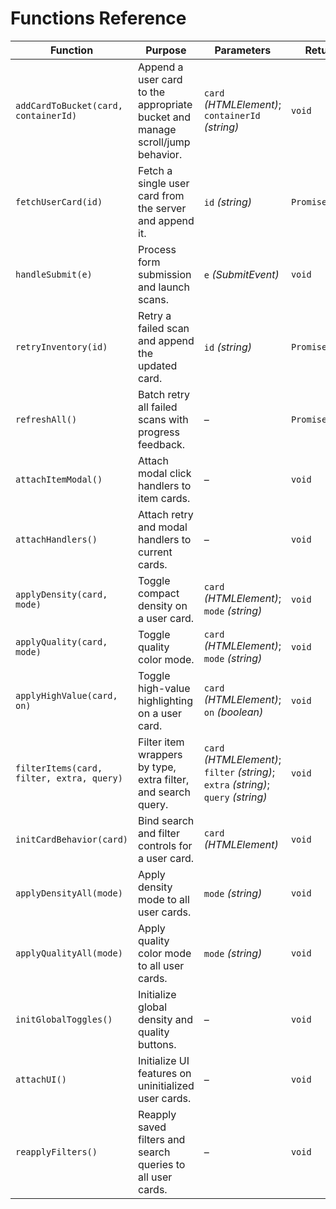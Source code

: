 # Functions Reference

| Function                                  | Purpose                                                                       | Parameters                                                                          | Returns         | Used In                               |
| ----------------------------------------- | ----------------------------------------------------------------------------- | ----------------------------------------------------------------------------------- | --------------- | ------------------------------------- |
| `addCardToBucket(card, containerId)`      | Append a user card to the appropriate bucket and manage scroll/jump behavior. | `card` _(HTMLElement)_; `containerId` _(string)_                                    | `void`          | `static/submit.js`, `static/retry.js` |
| `fetchUserCard(id)`                       | Fetch a single user card from the server and append it.                       | `id` _(string)_                                                                     | `Promise<void>` | `static/submit.js`                    |
| `handleSubmit(e)`                         | Process form submission and launch scans.                                     | `e` _(SubmitEvent)_                                                                 | `void`          | `static/submit.js`                    |
| `retryInventory(id)`                      | Retry a failed scan and append the updated card.                              | `id` _(string)_                                                                     | `Promise<void>` | `static/retry.js`                     |
| `refreshAll()`                            | Batch retry all failed scans with progress feedback.                          | –                                                                                   | `Promise<void>` | `static/retry.js`                     |
| `attachItemModal()`                       | Attach modal click handlers to item cards.                                    | –                                                                                   | `void`          | `static/retry.js`                     |
| `attachHandlers()`                        | Attach retry and modal handlers to current cards.                             | –                                                                                   | `void`          | `static/retry.js`                     |
| `applyDensity(card, mode)`                | Toggle compact density on a user card.                                        | `card` _(HTMLElement)_; `mode` _(string)_                                           | `void`          | `static/ui.js`                        |
| `applyQuality(card, mode)`                | Toggle quality color mode.                                                    | `card` _(HTMLElement)_; `mode` _(string)_                                           | `void`          | `static/ui.js`                        |
| `applyHighValue(card, on)`                | Toggle high-value highlighting on a user card.                                | `card` _(HTMLElement)_; `on` _(boolean)_                                            | `void`          | `static/ui.js`                        |
| `filterItems(card, filter, extra, query)` | Filter item wrappers by type, extra filter, and search query.                 | `card` _(HTMLElement)_; `filter` _(string)_; `extra` _(string)_; `query` _(string)_ | `void`          | `static/ui.js`                        |
| `initCardBehavior(card)`                  | Bind search and filter controls for a user card.                              | `card` _(HTMLElement)_                                                              | `void`          | `static/ui.js`                        |
| `applyDensityAll(mode)`                   | Apply density mode to all user cards.                                         | `mode` _(string)_                                                                   | `void`          | `static/ui.js`                        |
| `applyQualityAll(mode)`                   | Apply quality color mode to all user cards.                                   | `mode` _(string)_                                                                   | `void`          | `static/ui.js`                        |
| `initGlobalToggles()`                     | Initialize global density and quality buttons.                                | –                                                                                   | `void`          | `static/ui.js`                        |
| `attachUI()`                              | Initialize UI features on uninitialized user cards.                           | –                                                                                   | `void`          | `static/ui.js`                        |
| `reapplyFilters()`                        | Reapply saved filters and search queries to all user cards.                   | –                                                                                   | `void`          | `static/ui.js`                        |
